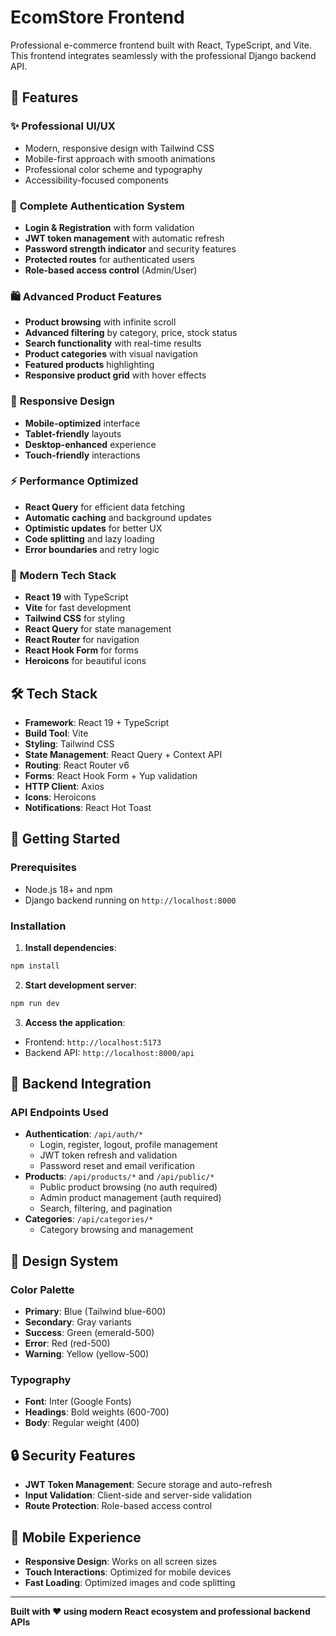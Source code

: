 # EcomStore Frontend

Professional e-commerce frontend built with React, TypeScript, and Vite. This frontend integrates seamlessly with the professional Django backend API.

## 🚀 Features

### ✨ **Professional UI/UX**
- Modern, responsive design with Tailwind CSS
- Mobile-first approach with smooth animations
- Professional color scheme and typography
- Accessibility-focused components

### 🔐 **Complete Authentication System**
- **Login & Registration** with form validation
- **JWT token management** with automatic refresh
- **Password strength indicator** and security features
- **Protected routes** for authenticated users
- **Role-based access control** (Admin/User)

### 🛍️ **Advanced Product Features**
- **Product browsing** with infinite scroll
- **Advanced filtering** by category, price, stock status
- **Search functionality** with real-time results
- **Product categories** with visual navigation
- **Featured products** highlighting
- **Responsive product grid** with hover effects

### 📱 **Responsive Design**
- **Mobile-optimized** interface
- **Tablet-friendly** layouts
- **Desktop-enhanced** experience
- **Touch-friendly** interactions

### ⚡ **Performance Optimized**
- **React Query** for efficient data fetching
- **Automatic caching** and background updates
- **Optimistic updates** for better UX
- **Code splitting** and lazy loading
- **Error boundaries** and retry logic

### 🎨 **Modern Tech Stack**
- **React 19** with TypeScript
- **Vite** for fast development
- **Tailwind CSS** for styling
- **React Query** for state management
- **React Router** for navigation
- **React Hook Form** for forms
- **Heroicons** for beautiful icons

## 🛠️ Tech Stack

- **Framework**: React 19 + TypeScript
- **Build Tool**: Vite
- **Styling**: Tailwind CSS
- **State Management**: React Query + Context API
- **Routing**: React Router v6
- **Forms**: React Hook Form + Yup validation
- **HTTP Client**: Axios
- **Icons**: Heroicons
- **Notifications**: React Hot Toast

## 🚀 Getting Started

### Prerequisites
- Node.js 18+ and npm
- Django backend running on `http://localhost:8000`

### Installation

1. **Install dependencies**:
```bash
npm install
```

2. **Start development server**:
```bash
npm run dev
```

3. **Access the application**:
- Frontend: `http://localhost:5173`
- Backend API: `http://localhost:8000/api`

## 📡 Backend Integration

### API Endpoints Used
- **Authentication**: `/api/auth/*`
  - Login, register, logout, profile management
  - JWT token refresh and validation
  - Password reset and email verification
- **Products**: `/api/products/*` and `/api/public/*`
  - Public product browsing (no auth required)
  - Admin product management (auth required)
  - Search, filtering, and pagination
- **Categories**: `/api/categories/*`
  - Category browsing and management

## 🎨 Design System

### Color Palette
- **Primary**: Blue (Tailwind blue-600)
- **Secondary**: Gray variants
- **Success**: Green (emerald-500)
- **Error**: Red (red-500)
- **Warning**: Yellow (yellow-500)

### Typography
- **Font**: Inter (Google Fonts)
- **Headings**: Bold weights (600-700)
- **Body**: Regular weight (400)

## 🔒 Security Features

- **JWT Token Management**: Secure storage and auto-refresh
- **Input Validation**: Client-side and server-side validation
- **Route Protection**: Role-based access control

## 📱 Mobile Experience

- **Responsive Design**: Works on all screen sizes
- **Touch Interactions**: Optimized for mobile devices
- **Fast Loading**: Optimized images and code splitting

---

**Built with ❤️ using modern React ecosystem and professional backend APIs**
